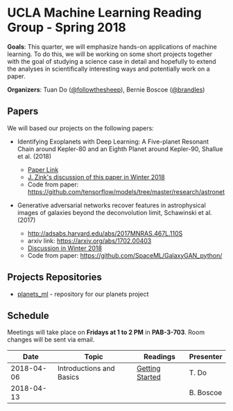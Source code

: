 # UCLA Machine Learning Reading Group - Spring 2018

**Goals**: This quarter, we will emphasize hands-on applications of machine learning. To do this, we will be working on some short projects together with the goal of studying a science case in detail and hopefully to extend the analyses in scientifically interesting ways and potentially work on a paper.

**Organizers**: Tuan Do ([@followthesheep](https://github.com/followthesheep)), Bernie Boscoe ([@brandles](https://github.com/brandles))

## Papers

We will based our projects on the following papers:

- Identifying Exoplanets with Deep Learning: A Five-planet Resonant Chain around Kepler-80 and an Eighth Planet around Kepler-90, Shallue et al. (2018)
  - [Paper Link](http://adsabs.harvard.edu/abs/2018AJ....155...94S)
  - [J. Zink's discussion of this paper in Winter 2018](https://github.com/UCLAMLRG/reading_group_2018_winter/blob/master/week6/mlKepler.pdf)
  - Code from paper: https://github.com/tensorflow/models/tree/master/research/astronet

- Generative adversarial networks recover features in astrophysical images of galaxies beyond the deconvolution limit, Schawinski et al. (2017)
  - http://adsabs.harvard.edu/abs/2017MNRAS.467L.110S
  - arxiv link: https://arxiv.org/abs/1702.00403
  - [Discussion in Winter 2018](https://github.com/UCLAMLRG/reading_group_2018_winter/tree/master/week2)
  - Code from paper: https://github.com/SpaceML/GalaxyGAN_python/

## Projects Repositories

- [planets_ml](https://github.com/UCLAMLRG/planets_ml) - repository for our planets project

## Schedule
Meetings will take place on **Fridays at 1 to 2 PM** in **PAB-3-703**. Room changes will be sent via email.

| Date | Topic | Readings | Presenter |
| --- | --- | --- | --- |
|2018-04-06| Introductions and Basics |[Getting Started](week1/README.md) | T. Do|
|2018-04-13|  | | B. Boscoe|
